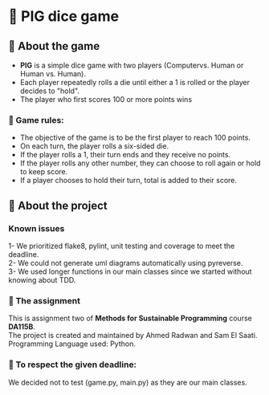# 🐷 PIG dice game

## 🎲 About the game  
- **PIG** is a simple dice game with two players (Computervs. Human or Human vs. Human). 
- Each player repeatedly rolls a die until either a 1 is rolled or the player decides to "hold". 
- The player who first scores 100 or more points wins

### 📖 Game rules:
- The objective of the game is to be the first player to reach 100 points.                                     
- On each turn, the player rolls a six-sided die. 
- If the player rolls a 1, their turn ends and they receive no points.                                       
- If the player rolls any other number, they can choose to roll again or hold to keep score.                                                              
- If a player chooses to hold their turn, total is added to their score.


## 🐍 About the project

###   Known issues

1- We prioritized flake8, pylint, unit testing and coverage to meet the deadline.
<br>2- We could not generate uml diagrams automatically using pyreverse.
<br>3- We used longer functions in our main classes since we started without knowing about TDD.

### 📝 The assignment

This is assignment two of **Methods for Sustainable Programming** course **DA115B**.
<br>The project is created and maintained by Ahmed Radwan and Sam El Saati.
<br>Programming Language used: Python.

### 🙏 To respect the given deadline:
We decided not to test (game.py, main.py) as they are our main classes.





